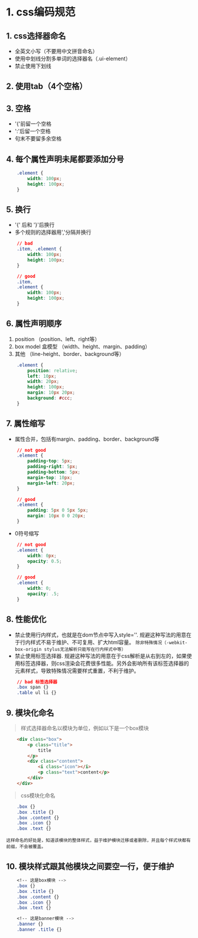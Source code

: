 # 1. css编码规范

## 1. css选择器命名
* 全英文小写（不要用中文拼音命名）
* 使用中划线分割多单词的选择器名（.ui-element）
* 禁止使用下划线

## 2. 使用tab（4个空格）

## 3. 空格
* '{'前留一个空格
* ':'后留一个空格
* 句末不要留多余空格

## 4. 每个属性声明未尾都要添加分号
```css
    .element {
        width: 100px;
        height: 100px;
    }
```

## 5. 换行
* '{' 后和 '}'后换行
* 多个规则的选择器用','分隔并换行

```css
    // bad
    .item, .element {
        width: 100px;
        height: 100px;
    }

    // good
    .item,
    .element {
        width: 100px;
        height: 100px;
    }
```

## 6. 属性声明顺序
1. position （position、left、right等）
2. box model 盒模型 （width、height、margin、padding）
3. 其他 （line-height、border、background等）

```css
    .element {
        position: relative;
        left: 10px;
        width: 20px;
        height: 100px;
        margin: 10px 20px;
        background: #ccc;
    }
```

## 7. 属性缩写
* 属性合并，包括有margin、padding、border、background等

```css
    // not good
    .element {
        padding-top: 5px;
        padding-right: 5px;
        padding-bottom: 5px;
        margin-top: 10px;
        margin-left: 20px;
    }

    // good
    .element {
        padding: 5px 0 5px 5px;
        margin: 10px 0 0 20px;
    }
```

* 0符号缩写

```css
    // not good
    .element {
        width: 0px;
        opacity: 0.5;
    }

    // good
    .element {
        width: 0;
        opacity: .5;
    }
```

## 8. 性能优化
* 禁止使用行内样式，也就是在dom节点中写入style=''. 规避这种写法的用意在于行内样式不易于维护、不可复用、扩大html容量。 `除非特殊情况（-webkit-box-origin stylus无法解析只能写在行内样式中等）`
* 禁止使用标签选择器. 规避这种写法的用意在于css解析是从右到左的，如果使用标签选择器，则css渲染会花费很多性能。另外会影响所有该标签选择器的元素样式，导致特殊情况需要样式重置，不利于维护。

```css
    // bad 标签选择器
    .box span {}
    .table ul li {}
```



## 9. 模块化命名
> 样式选择器命名以模块为单位，例如以下是一个box模块

```html
    <div class="box">
        <p class="title">
            title
        </p>
        <div class="content">
            <i class="icon"></i>
            <p class="text">content</p>
        </div>
    </div>
```

> css模块化命名

```css
    .box {}
    .box .title {}
    .box .content {}
    .box .icon {}
    .box .text {}
```

`这样命名的好处是，知道该模块的整体样式，益于维护模块迁移或者删除，并且每个样式块都有前缀，不会被覆盖。`

## 10. 模块样式跟其他模块之间要空一行，便于维护
```css
    <!-- 这是box模块 -->
    .box {}
    .box .title {}
    .box .content {}
    .box .icon {}
    .box .text {}

    <!-- 这是banner模块 -->
    .banner {}
    .banner .title {}
```
